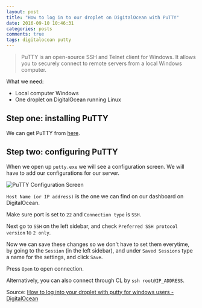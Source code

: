 ```yaml
---
layout: post
title: "How to log in to our droplet on DigitalOcean with PuTTY"
date: 2016-09-10 10:46:31
categories: posts
comments: true
tags: digitalocean putty 
---
```

> PuTTY is an open-source SSH and Telnet client for Windows. It allows you to securely connect to remote servers from a local Windows computer.

What we need:

  - Local computer Windows
  - One droplet on DigitalOcean running Linux

## Step one: installing PuTTY

We can get PuTTY from [here](http://www.chiark.greenend.org.uk/~sgtatham/putty/download.html).

## Step two: configuring PuTTY

When we open up `putty.exe` we will see a configuration screen. We will have to add our configurations for our server. 

![PuTTY Configuration Screen](https://pario.no/wp-content/uploads/2008/02/putty-configuration.jpg "PuTTY Configuration Screen")

`Host Name (or IP address)` is the one we can find on our dashboard on DigitalOcean.

Make sure port is set to `22` and `Connection type` is `SSH`.

Next go to `SSH` on the left sidebar, and check `Preferred SSH protocol version` to `2 only`.

Now we can save these changes so we don't have to set them everytime, by going to the `Session` (in the left sidebar), and under `Saved Sessions` type a name for the settings, and click `Save`. 

Press `Open` to open connection.

Alternatively, you can also connect through CL by `ssh root@IP_ADDRESS`.

Source: [How to log into your droplet with putty for windows users - DigitalOcean](https://www.digitalocean.com/community/tutorials/how-to-log-into-your-droplet-with-putty-for-windows-users)
